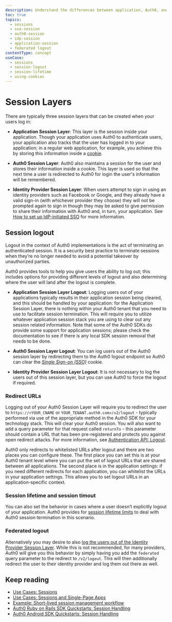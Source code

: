 ```yaml
---
description: Understand the differences between application, Auth0, and identity provider sessions and how logout works in the different sessions. 
toc: true
topics:
  - sessions
  - sso-session
  - auth0-session
  - idp-session
  - application-session
  - federated logout
contentType: concept
useCase:
  - sessions
  - session-logout
  - session-lifetime
  - using-cookies
---
```


# Session Layers

There are typically three session layers that can be created when your users log in: 

* **Application Session Layer**: This layer is the session inside your application. Though your application uses Auth0 to authenticate users, your application also tracks that the user has logged in to your application; in a regular web application, for example, you achieve this by storing this information inside a [cookie](/sessions/concepts/cookies). 

* **Auth0 Session Layer**: Auth0 also maintains a session for the user and stores their information inside a cookie. This layer is used so that the next time a user is redirected to Auth0 for login the user's information will be remembered. 

* **Identity Provider Session Layer**: When users attempt to sign in using an identity providers such as Facebook or Google, and they already have a valid sign-in (with whichever provider they choose) they will not be prompted again to sign in though they may be asked to give permission to share their information with Auth0 and, in turn, your application. See [How to set up IdP-initiated SSO](/protocols/saml/idp-initiated-sso#how-to-set-up-idp-initiated-sso) for more information. 

## Session logout

<div class="video-wrapper" data-video="7l22iltru6"></div>

Logout in the context of Auth0 implementations is the act of terminating an authenticated session. It is a security best practice to terminate sessions when they’re no longer needed to avoid a potential takeover by unauthorized parties. 

Auth0 provides tools to help you give users the ability to log out; this includes options for providing different levels of logout and also determining where the user will land after the logout is complete.

* **Application Session Layer Logout**: Logging users out of your applications typically results in their application session being cleared, and this should be handled by your application: for the Application Session Layer, there is nothing within your Auth0 tenant that you need to use to facilitate session termination. This will require you to utilize whatever application session stack you are using to clear out any session related information. Note that some of the Auth0 SDKs do provide some support for application sessions; please check the documentation to see if there is any local SDK session removal that needs to be done.

* **Auth0 Session Layer Logout**: You can log users out of the Auth0 session layer by redirecting them to the Auth0 logout endpoint so Auth0 can clear the <dfn data-key="single-sign-on">[Single Sign-on (SSO)](/sso)</dfn> cookie.

* **Identity Provider Session Layer Logout**: It is not necessary to log the users out of this session layer, but you can use Auth0 to force the logout if required. 

### Redirect URLs

Logging out of your Auth0 Session Layer will require you to redirect the user to `https://<YOUR_CNAME` or `YOUR_TENANT.auth0.com>/v2/logout` - typically performed via use of the appropriate method in the Auth0 SDK for your technology stack. This will clear your Auth0 session. You will also want to add a query parameter for that request called `returnTo` - this parameter should contain a URL that has been pre-registered and protects you against open redirect attacks. For more information, see [Authentication API: Logout](/api/authentication?javascript#logout).

Auth0 only redirects to whitelisted URLs after logout and there are two places you can configure these. The first place you can set this is at your Auth0 tenant level where you can put the set of logout URLs that are shared between all applications. The second place is in the application settings: if you need different redirects for each application, you can whitelist the URLs in your application settings. This allows you to set logout URLs in an application-specific context. 

### Session lifetime and session timout

You can also set the behavior in cases where a user doesn’t explicitly logout of your application. Auth0 provides for [session lifetime limits](/sessions/concepts/session-lifetime) to deal with Auth0 session termination in this scenario. 

### Federated logout

Alternatively you may desire to also [log the users out of the Identity Provider Session Layer](/logout/guides/logout-idps). While this is not recommended, for many providers, Auth0 will give you this behavior by simply having you add the `federated` query parameter to the redirect to `/v2/logout`. This will then additionally redirect the user to their identity provider and log them out there as well.  

## Keep reading

* [Use Cases: Sessions](/sessions/references/sample-use-cases-sessions)
* [Use Cases: Sessions and Single-Page Apps](/sessions/references/sample-use-cases-sessions-spas)
* [Example: Short-lived session management workflow](/sessions/references/example-short-lived-session-mgmt)
* [Auth0 Ruby on Rails SDK Quickstarts: Session Handling](/quickstart/webapp/rails/02-session-handling)
* [Auth0 Android SDK Quickstarts: Session Handling](/quickstart/native/android/03-session-handling)
